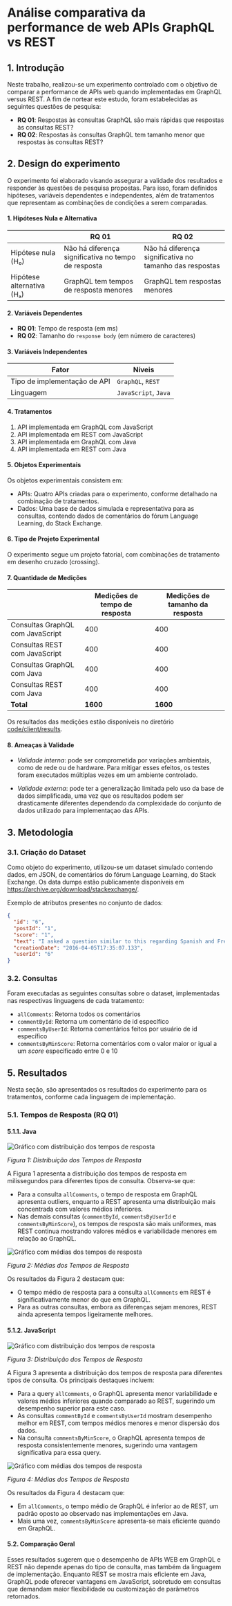 # Análise comparativa da performance de web APIs GraphQL vs REST

## 1. Introdução

Neste trabalho, realizou-se um experimento controlado com o objetivo de comparar a performance de APIs web quando implementadas em GraphQL versus REST. A fim de nortear este estudo, foram estabelecidas as seguintes questões de pesquisa:

- **RQ 01**: Respostas às consultas GraphQL são mais rápidas que respostas às consultas REST?
- **RQ 02**: Respostas às consultas GraphQL tem tamanho menor que respostas às consultas REST?

## 2. Design do experimento

O experimento foi elaborado visando assegurar a validade dos resultados e responder às questões de pesquisa propostas. Para isso, foram definidos hipóteses, variáveis dependentes e independentes, além de tratamentos que representam as combinações de condições a serem comparadas.

#### 1. Hipóteses Nula e Alternativa

|                           | RQ 01                                               | RQ 02                                                   |
| ------------------------- | --------------------------------------------------- | ------------------------------------------------------- |
| Hipótese nula (H₀)        | Não há diferença significativa no tempo de resposta | Não há diferença significativa no tamanho das respostas |
| Hipótese alternativa (Hₐ) | GraphQL tem tempos de resposta menores              | GraphQL tem respostas menores                           |

#### 2. Variáveis Dependentes

- **RQ 01**: Tempo de resposta (em ms)
- **RQ 02**: Tamanho do `response body` (em número de caracteres)

#### 3. Variáveis Independentes

| Fator                        | Níveis               |
| ---------------------------- | -------------------- |
| Tipo de implementação de API | `GraphQL`, `REST`    |
| Linguagem                    | `JavaScript`, `Java` |

#### 4. Tratamentos

1. API implementada em GraphQL com JavaScript
2. API implementada em REST com JavaScript
3. API implementada em GraphQL com Java
4. API implementada em REST com Java

#### 5. Objetos Experimentais

Os objetos experimentais consistem em:

- APIs: Quatro APIs criadas para o experimento, conforme detalhado na combinação de tratamentos.
- Dados: Uma base de dados simulada e representativa para as consultas, contendo dados de comentários do fórum Language Learning, do Stack Exchange.

#### 6. Tipo de Projeto Experimental

O experimento segue um projeto fatorial, com combinações de tratamento em desenho cruzado (crossing).

#### 7. Quantidade de Medições

|                                  | Medições de tempo de resposta | Medições de tamanho da resposta |
| -------------------------------- | ----------------------------- | ------------------------------- |
| Consultas GraphQL com JavaScript | 400                           | 400                             |
| Consultas REST com JavaScript    | 400                           | 400                             |
| Consultas GraphQL com Java       | 400                           | 400                             |
| Consultas REST com Java          | 400                           | 400                             |
| **Total**                        | **1600**                      | **1600**                        |

Os resultados das medições estão disponíveis no diretório [code/client/results](../code/python/results).

#### 8. Ameaças à Validade

- _Validade interna_: pode ser comprometida por variações ambientais, como de rede ou de hardware. Para mitigar esses efeitos, os testes foram executados múltiplas vezes em um ambiente controlado.

- _Validade externa_: pode ter a generalização limitada pelo uso da base de dados simplificada, uma vez que os resultados podem ser drasticamente diferentes dependendo da complexidade do conjunto de dados utilizado para implementaçao das APIs.

## 3. Metodologia

### 3.1. Criação do Dataset

Como objeto do experimento, utilizou-se um dataset simulado contendo dados, em JSON, de comentários do fórum Language Learning, do Stack Exchange. Os data dumps estão publicamente disponíveis em https://archive.org/download/stackexchange/.

Exemplo de atributos presentes no conjunto de dados:

```json
{
  "id": "6",
  "postId": "1",
  "score": "1",
  "text": "I asked a question similar to this regarding Spanish and French. Non-related languages seem to be easier to differentiate over time, while related languages can cause conflicts that persist.",
  "creationDate": "2016-04-05T17:35:07.133",
  "userId": "6"
}
```

### 3.2. Consultas

Foram executadas as seguintes consultas sobre o dataset, implementadas nas respectivas linguagens de cada tratamento:

- `allComments`: Retorna todos os comentários
- `commentById`: Retorna um comentário de id específico
- `commentsByUserId`: Retorna comentários feitos por usuário de id específico
- `commentsByMinScore`: Retorna comentários com o valor maior or igual a um _score_ especificado entre 0 e 10

## 5. Resultados

Nesta seção, são apresentados os resultados do experimento para os tratamentos, conforme cada linguagem de implementação.

### 5.1. Tempos de Resposta (RQ 01)

#### 5.1.1. Java

![Gráfico com distribuição dos tempos de resposta](../code/python/results/plots/java/average_response_time.png)

_Figura 1: Distribuição dos Tempos de Resposta_

A Figura 1 apresenta a distribuição dos tempos de resposta em milissegundos para diferentes tipos de consulta. Observa-se que:

- Para a consulta `allComments`, o tempo de resposta em GraphQL apresenta outliers, enquanto a REST apresenta uma distribuição mais concentrada com valores médios inferiores.
- Nas demais consultas (`commentById`, `commentsByUserId` e `commentsByMinScore`), os tempos de resposta são mais uniformes, mas REST continua mostrando valores médios e variabilidade menores em relação ao GraphQL.

![Gráfico com médias dos tempos de resposta](../code/python/results/plots/java/response_time_distribution.png)

_Figura 2: Médias dos Tempos de Resposta_

Os resultados da Figura 2 destacam que:

- O tempo médio de resposta para a consulta `allComments` em REST é significativamente menor do que em GraphQL.
- Para as outras consultas, embora as diferenças sejam menores, REST ainda apresenta tempos ligeiramente melhores.

#### 5.1.2. JavaScript

![Gráfico com distribuição dos tempos de resposta](../code/python/results/plots/javascript/average_response_time.png)

_Figura 3: Distribuição dos Tempos de Resposta_

A Figura 3 apresenta a distribuição dos tempos de resposta para diferentes tipos de consulta. Os principais destaques incluem:

- Para a query `allComments`, o GraphQL apresenta menor variabilidade e valores médios inferiores quando comparado ao REST, sugerindo um desempenho superior para este caso.
- As consultas `commentById` e `commentsByUserId` mostram desempenho melhor em REST, com tempos médios menores e menor dispersão dos dados.
- Na consulta `commentsByMinScore`, o GraphQL apresenta tempos de resposta consistentemente menores, sugerindo uma vantagem significativa para essa query.

![Gráfico com médias dos tempos de resposta](../code/python/results/plots/javascript/response_time_distribution.png)

_Figura 4: Médias dos Tempos de Resposta_

Os resultados da Figura 4 destacam que:

- Em `allComments`, o tempo médio de GraphQL é inferior ao de REST, um padrão oposto ao observado nas implementações em Java.
- Mais uma vez, `commentsByMinScore` apresenta-se mais eficiente quando em GraphQL.

#### 5.2. Comparação Geral

Esses resultados sugerem que o desempenho de APIs WEB em GraphQL e REST não depende apenas do tipo de consulta, mas também da linguagem de implementação. Enquanto REST se mostra mais eficiente em Java, GraphQL pode oferecer vantagens em JavaScript, sobretudo em consultas que demandam maior flexibilidade ou customização de parâmetros retornados.
